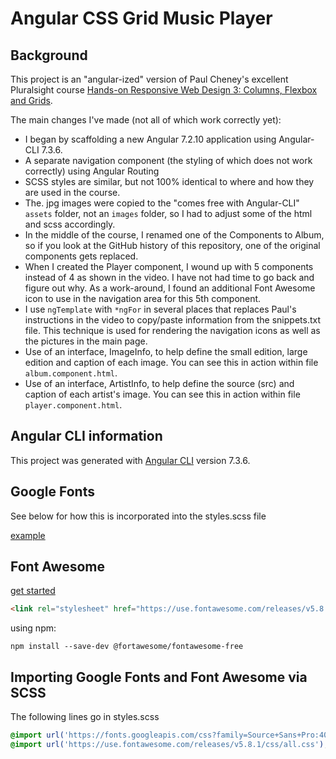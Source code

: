 # Angular CSS Grid Music Player
## Background
This project is an "angular-ized" version of Paul Cheney's excellent Pluralsight course [Hands-on Responsive Web Design 3: Columns, Flexbox and Grids](https://app.pluralsight.com/library/courses/responsive-web-design-columns-flexbox-grids/table-of-contents).

The main changes I've made (not all of which work correctly yet):
* I began by scaffolding a new Angular 7.2.10 application using Angular-CLI 7.3.6.
* A separate navigation component (the styling of which does not work correctly) using Angular Routing
* SCSS styles are similar, but not 100% identical to where and how they are used in the course.
* The. jpg images were copied to the "comes free with Angular-CLI" `assets` folder, not an `images` folder, so I had to adjust some of the html and scss accordingly.
* In the middle of the course, I renamed one of the Components to Album, so if you look at the GitHub history of this repository, one of the original components gets replaced.
* When I created the Player component, I wound up with 5 components instead of 4 as shown in the video.  I have not had time to go back and figure out why.  As a work-around, I found an additional Font Awesome icon to use in the navigation area for this 5th component.
* I use `ngTemplate` with `*ngFor` in several places that replaces Paul's instructions in the video to copy/paste information from the snippets.txt file.  This technique is used for rendering the navigation icons as well as the pictures in the main page.
* Use of an interface, ImageInfo, to help define the small edition, large edition and caption of each image.  You can see this in action within file `album.component.html`.
* Use of an interface, ArtistInfo, to help define the source (src) and caption of each artist's image.  You can see this in action within file `player.component.html`.
## Angular CLI information
This project was generated with [Angular CLI](https://cli.angular.io/) version 7.3.6.
## Google Fonts
See below for how this is incorporated into the styles.scss file

[example](https://fonts.google.com/?selection.family=Source+Sans+Pro:400,700)



## Font Awesome
[get started](https://fontawesome.com/start)

```html
<link rel="stylesheet" href="https://use.fontawesome.com/releases/v5.8.1/css/all.css" integrity="sha384-50oBUHEmvpQ+1lW4y57PTFmhCaXp0ML5d60M1M7uH2+nqUivzIebhndOJK28anvf" crossorigin="anonymous">
```

using npm:

```
npm install --save-dev @fortawesome/fontawesome-free
```
## Importing Google Fonts and Font Awesome via SCSS
The following lines go in styles.scss
```scss
@import url('https://fonts.googleapis.com/css?family=Source+Sans+Pro:400,700');
@import url('https://use.fontawesome.com/releases/v5.8.1/css/all.css');
```

